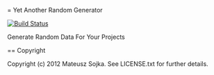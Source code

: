 = Yet Another Random Generator

[![Build Status](https://secure.travis-ci.org/yagooar/yarg.png)](http://travis-ci.org/yagooar/yarg)

Generate Random Data For Your Projects

== Copyright

Copyright (c) 2012 Mateusz Sojka. See LICENSE.txt for
further details.

